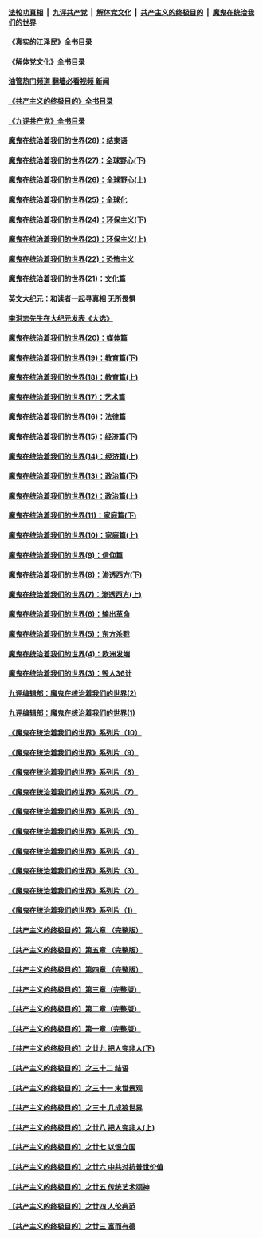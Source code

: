 ####  [法轮功真相](../../../../basic/blob/master/README.md?t=08141201) &nbsp;|&nbsp; [九评共产党](../../../../9ping.md/blob/master/README.md?t=08141201) &nbsp;|&nbsp; [解体党文化](../../../../jtdwh.md/blob/master/README.md?t=08141201)  &nbsp;|&nbsp; [共产主义的终极目的](../../../../gczydzjmd.md/blob/master/README.md?t=08141201) &nbsp;|&nbsp; [魔鬼在统治我们的世界](../../../../mgztzwmdsj.md/blob/master/README.md?t=08141201) 

#### [《真实的江泽民》全书目录](../pages/nsc422/n13721399.md?t=08141201) 

#### [《解体党文化》全书目录](../pages/nsc422/n13721157.md?t=08141201) 

#### [油管热门频道 翻墙必看视频 新闻](http://45.76.130.85:81/youtube.html?08141201)

#### [《共产主义的终极目的》全书目录](../pages/nsc422/n13721048.md?t=08141201) 

#### [《九评共产党》全书目录](../pages/nsc422/n13708085.md?t=08141201) 

#### [魔鬼在统治着我们的世界(28)：结束语](../pages/nsc422/n10936246.md?t=08141201) 

#### [魔鬼在统治着我们的世界(27)：全球野心(下)](../pages/nsc422/n10928319.md?t=08141201) 

#### [魔鬼在统治着我们的世界(26)：全球野心(上)](../pages/nsc422/n10900318.md?t=08141201) 

#### [魔鬼在统治着我们的世界(25)：全球化](../pages/nsc422/n10788205.md?t=08141201) 

#### [魔鬼在统治着我们的世界(24)：环保主义(下)](../pages/nsc422/n10695307.md?t=08141201) 

#### [魔鬼在统治着我们的世界(23)：环保主义(上)](../pages/nsc422/n10688613.md?t=08141201) 

#### [魔鬼在统治着我们的世界(22)：恐怖主义](../pages/nsc422/n10614727.md?t=08141201) 

#### [魔鬼在统治着我们的世界(21)：文化篇](../pages/nsc422/n10597706.md?t=08141201) 

#### [英文大纪元：和读者一起寻真相 无所畏惧](../pages/nsc422/n12542027.md?t=08141201) 

#### [李洪志先生在大纪元发表《大选》](../pages/nsc422/n12534746.md?t=08141201) 

#### [魔鬼在统治着我们的世界(20)：媒体篇](../pages/nsc422/n10586579.md?t=08141201) 

#### [魔鬼在统治着我们的世界(19)：教育篇(下)](../pages/nsc422/n10564808.md?t=08141201) 

#### [魔鬼在统治着我们的世界(18)：教育篇(上)](../pages/nsc422/n10526970.md?t=08141201) 

#### [魔鬼在统治着我们的世界(17)：艺术篇](../pages/nsc422/n10499093.md?t=08141201) 

#### [魔鬼在统治着我们的世界(16)：法律篇](../pages/nsc422/n10485969.md?t=08141201) 

#### [魔鬼在统治着我们的世界(15)：经济篇(下)](../pages/nsc422/n10469975.md?t=08141201) 

#### [魔鬼在统治着我们的世界(14)：经济篇(上)](../pages/nsc422/n10457370.md?t=08141201) 

#### [魔鬼在统治着我们的世界(13)：政治篇(下)](../pages/nsc422/n10448270.md?t=08141201) 

#### [魔鬼在统治着我们的世界(12)：政治篇(上)](../pages/nsc422/n10444576.md?t=08141201) 

#### [魔鬼在统治着我们的世界(11)：家庭篇(下)](../pages/nsc422/n10440961.md?t=08141201) 

#### [魔鬼在统治着我们的世界(10)：家庭篇(上)](../pages/nsc422/n10435448.md?t=08141201) 

#### [魔鬼在统治着我们的世界(9)：信仰篇](../pages/nsc422/n10432159.md?t=08141201) 

#### [魔鬼在统治着我们的世界(8)：渗透西方(下)](../pages/nsc422/n10429603.md?t=08141201) 

#### [魔鬼在统治着我们的世界(7)：渗透西方(上)](../pages/nsc422/n10426013.md?t=08141201) 

#### [魔鬼在统治着我们的世界(6)：输出革命](../pages/nsc422/n10421536.md?t=08141201) 

#### [魔鬼在统治着我们的世界(5)：东方杀戮](../pages/nsc422/n10417707.md?t=08141201) 

#### [魔鬼在统治着我们的世界(4)：欧洲发端](../pages/nsc422/n10414890.md?t=08141201) 

#### [魔鬼在统治着我们的世界(3)：毁人36计](../pages/nsc422/n10411583.md?t=08141201) 

#### [九评编辑部：魔鬼在统治着我们的世界(2)](../pages/nsc422/n10410036.md?t=08141201) 

#### [九评编辑部：魔鬼在统治着我们的世界(1)](../pages/nsc422/n10406825.md?t=08141201) 

#### [《魔鬼在统治着我们的世界》系列片（10）](../pages/nsc422/n12292670.md?t=08141201) 

#### [《魔鬼在统治着我们的世界》系列片（9）](../pages/nsc422/n12290859.md?t=08141201) 

#### [《魔鬼在统治着我们的世界》系列片（8）](../pages/nsc422/n12287445.md?t=08141201) 

#### [《魔鬼在统治着我们的世界》系列片（7）](../pages/nsc422/n12283425.md?t=08141201) 

#### [《魔鬼在统治着我们的世界》系列片（6）](../pages/nsc422/n12282314.md?t=08141201) 

#### [《魔鬼在统治着我们的世界》系列片（5）](../pages/nsc422/n12281419.md?t=08141201) 

#### [《魔鬼在统治着我们的世界》系列片（4）](../pages/nsc422/n12274024.md?t=08141201) 

#### [《魔鬼在统治着我们的世界》系列片（3）](../pages/nsc422/n12271322.md?t=08141201) 

#### [《魔鬼在统治着我们的世界》系列片（2）](../pages/nsc422/n12269049.md?t=08141201) 

#### [《魔鬼在统治着我们的世界》系列片（1）](../pages/nsc422/n12267575.md?t=08141201) 

#### [【共产主义的终极目的】第六章 （完整版）](../pages/nsc422/n11428913.md?t=08141201) 

#### [【共产主义的终极目的】第五章 （完整版）](../pages/nsc422/n11428912.md?t=08141201) 

#### [【共产主义的终极目的】第四章 （完整版）](../pages/nsc422/n11428907.md?t=08141201) 

#### [【共产主义的终极目的】第三章（完整版）](../pages/nsc422/n11428848.md?t=08141201) 

#### [【共产主义的终极目的】第二章（完整版）](../pages/nsc422/n11428831.md?t=08141201) 

#### [【共产主义的终极目的】第一章（完整版）](../pages/nsc422/n11417651.md?t=08141201) 

#### [【共产主义的终极目的】之廿九 把人变非人(下)](../pages/nsc422/n11344140.md?t=08141201) 

#### [【共产主义的终极目的】之三十二 结语](../pages/nsc422/n11360535.md?t=08141201) 

#### [【共产主义的终极目的】之三十一 末世景观](../pages/nsc422/n11351129.md?t=08141201) 

#### [【共产主义的终极目的】之三十 几成狼世界](../pages/nsc422/n11348280.md?t=08141201) 

#### [【共产主义的终极目的】之廿八 把人变非人(上)](../pages/nsc422/n11340492.md?t=08141201) 

#### [【共产主义的终极目的】之廿七 以恨立国](../pages/nsc422/n11336944.md?t=08141201) 

#### [【共产主义的终极目的】之廿六 中共对抗普世价值](../pages/nsc422/n11324785.md?t=08141201) 

#### [【共产主义的终极目的】之廿五 传统艺术颂神](../pages/nsc422/n11296396.md?t=08141201) 

#### [【共产主义的终极目的】之廿四 人伦典范](../pages/nsc422/n11296397.md?t=08141201) 

#### [【共产主义的终极目的】之廿三 富而有德](../pages/nsc422/n11283598.md?t=08141201) 

<img src='http://gfw-breaker.win/goodnews/indexes/nsc422.md' width='0px' height='0px'/>
